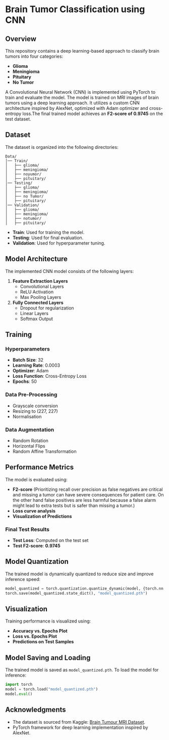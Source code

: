 # Brain Tumor Classification using CNN

## Overview

This repository contains a deep learning-based approach to classify brain tumors into four categories:

- **Glioma**
- **Meningioma**
- **Pituitary**
- **No Tumor**

A Convolutional Neural Network (CNN) is implemented using PyTorch to train and evaluate the model. The model is trained on MRI images of brain tumors using a deep learning approach. It utilizes a custom CNN architecture inspired by AlexNet, optimized with Adam optimizer and cross-entropy loss.The final trained model achieves an **F2-score of 0.9745** on the test dataset.

## Dataset

The dataset is organized into the following directories:

```
Data/
│── Train/
│   ├── glioma/
│   ├── meningioma/
│   ├── noyumor/
│   ├── pituitary/
│── Testing/
│   ├── glioma/
│   ├── meningioma/
│   ├── no Tumor/
│   ├── pituitary/
│── Validation/
│   ├── glioma/
│   ├── meningioma/
│   ├── notumor/
│   ├── pituitary/
```

- **Train**: Used for training the model.
- **Testing**: Used for final evaluation.
- **Validation**: Used for hyperparameter tuning.

## Model Architecture

The implemented CNN model consists of the following layers:

1. **Feature Extraction Layers**
   - Convolutional Layers
   - ReLU Activation
   - Max Pooling Layers
2. **Fully Connected Layers**
   - Dropout for regularization
   - Linear Layers
   - Softmax Output

## Training

### Hyperparameters

- **Batch Size**: 32
- **Learning Rate**: 0.0003
- **Optimizer**: Adam
- **Loss Function**: Cross-Entropy Loss
- **Epochs**: 50

### Data Pre-Processing

- Grayscale conversion
- Resizing to (227, 227)
- Normalisation
  
### Data Augmentation

- Random Rotation
- Horizontal Flips
- Random Affine Transformation

## Performance Metrics

The model is evaluated using:

- **F2-score** (Prioritizing recall over precision as false negatives are critical and missing a tumor can have severe consequences for patient care. On the other hand false positives are less harmful because a false alarm might lead to extra tests but is safer than missing a tumor.)
- **Loss curve analysis**
- **Visualization of Predictions**

### Final Test Results

- **Test Loss**: Computed on the test set
- **Test F2-score**: **0.9745**

## Model Quantization

The trained model is dynamically quantized to reduce size and improve inference speed:

```python
model_quantized = torch.quantization.quantize_dynamic(model, {torch.nn.Linear}, dtype=torch.qint8)
torch.save(model_quantized.state_dict(), "model_quantized.pth")
```

## Visualization

Training performance is visualized using:

- **Accuracy vs. Epochs Plot**
- **Loss vs. Epochs Plot**
- **Predictions on Test Samples**

## Model Saving and Loading
The trained model is saved as `model_quantized.pth`. To load the model for inference:

```python
import torch
model = torch.load("model_quantized.pth")
model.eval()
```


## Acknowledgments

- The dataset is sourced from Kaggle: [Brain Tumour MRI Dataset](https://www.kaggle.com/datasets/masoudnickparvar/brain-tumor-mri-dataset).
- PyTorch framework for deep learning implementation inspired by AlexNet.
